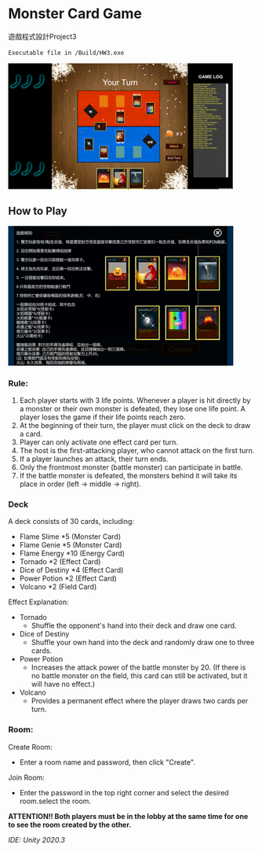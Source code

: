 # Monster Card Game
遊戲程式設計Project3

`Executable file in /Build/HW3.exe`

![image](https://github.com/Yashashin/Unity-Monster-Card-Game/blob/main/moster_card_preview.png)
## How to Play
![image](https://github.com/Yashashin/Unity-Monster-Card-Game/blob/main/moster_card_rule.png
)
### Rule:

1. Each player starts with 3 life points. Whenever a player is hit directly by a monster or their own monster is defeated, they lose one life point. A player loses the game if their life points reach zero.
2.  At the beginning of their turn, the player must click on the deck to draw a card.
3.  Player can only activate one effect card per turn.
4.  The host is the first-attacking player, who cannot attack on the first turn.
5.  If a player launches an attack, their turn ends.
6.  Only the frontmost monster (battle monster) can participate in battle.
7.  If the battle monster is defeated, the monsters behind it will take its place in order (left -> middle -> right).

### Deck
A deck consists of 30 cards, including:
- Flame Slime *5 (Monster Card)
- Flame Genie *5 (Monster Card)
- Flame Energy *10 (Energy Card)
- Tornado *2 (Effect Card)
- Dice of Destiny *4 (Effect Card)
- Power Potion *2 (Effect Card)
- Volcano *2 (Field Card)

Effect Explanation:
- Tornado
  - Shuffle the opponent's hand into their deck and draw one card.
- Dice of Destiny
  - Shuffle your own hand into the deck and randomly draw one to three cards.
- Power Potion
  - Increases the attack power of the battle monster by 20. (If there is no battle monster on the field, this card can still be activated, but it will have no effect.)
- Volcano
  - Provides a permanent effect where the player draws two cards per turn.

### Room:
Create Room:
- Enter a room name and password, then click "Create".
  
Join Room:
- Enter the password in the top right corner and select the desired room.select the room.
  
**ATTENTION!! Both players must be in the lobby at the same time for one to see the room created by the other.**

*IDE: Unity 2020.3*
